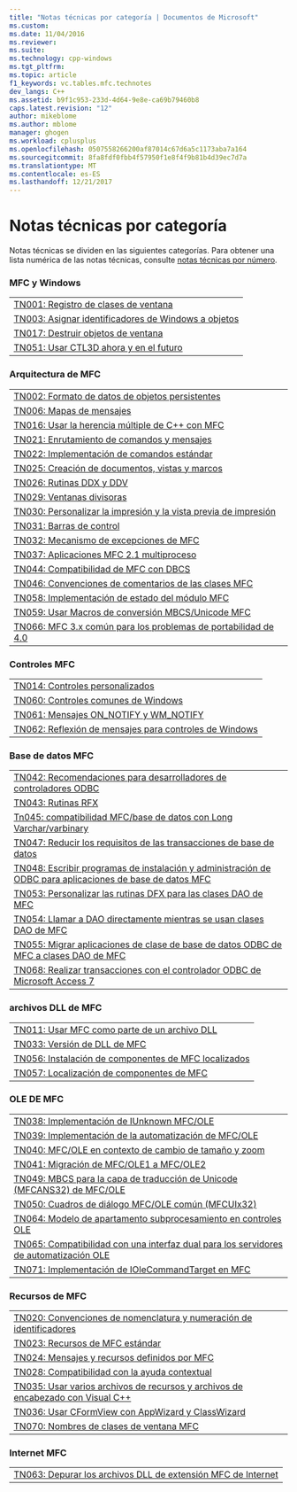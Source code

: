 ```yaml
---
title: "Notas técnicas por categoría | Documentos de Microsoft"
ms.custom: 
ms.date: 11/04/2016
ms.reviewer: 
ms.suite: 
ms.technology: cpp-windows
ms.tgt_pltfrm: 
ms.topic: article
f1_keywords: vc.tables.mfc.technotes
dev_langs: C++
ms.assetid: b9f1c953-233d-4d64-9e8e-ca69b79460b8
caps.latest.revision: "12"
author: mikeblome
ms.author: mblome
manager: ghogen
ms.workload: cplusplus
ms.openlocfilehash: 0507558266200af87014c67d6a5c1173aba7a164
ms.sourcegitcommit: 8fa8fdf0fbb4f57950f1e8f4f9b81b4d39ec7d7a
ms.translationtype: MT
ms.contentlocale: es-ES
ms.lasthandoff: 12/21/2017
---
```

# <a name="technical-notes-by-category"></a>Notas técnicas por categoría
Notas técnicas se dividen en las siguientes categorías. Para obtener una lista numérica de las notas técnicas, consulte [notas técnicas por número](../mfc/technical-notes-by-number.md).  
  
### <a name="mfc-and-windows"></a>MFC y Windows  
  
||  
|-|  
|[TN001: Registro de clases de ventana](../mfc/tn001-window-class-registration.md)|  
|[TN003: Asignar identificadores de Windows a objetos](../mfc/tn003-mapping-of-windows-handles-to-objects.md)|  
|[TN017: Destruir objetos de ventana](../mfc/tn017-destroying-window-objects.md)|  
|[TN051: Usar CTL3D ahora y en el futuro](../mfc/tn051-using-ctl3d-now-and-in-the-future.md)|  
  
### <a name="mfc-architecture"></a>Arquitectura de MFC  
  
||  
|-|  
|[TN002: Formato de datos de objetos persistentes](../mfc/tn002-persistent-object-data-format.md)|  
|[TN006: Mapas de mensajes](../mfc/tn006-message-maps.md)|  
|[TN016: Usar la herencia múltiple de C++ con MFC](../mfc/tn016-using-cpp-multiple-inheritance-with-mfc.md)|  
|[TN021: Enrutamiento de comandos y mensajes](../mfc/tn021-command-and-message-routing.md)|  
|[TN022: Implementación de comandos estándar](../mfc/tn022-standard-commands-implementation.md)|  
|[TN025: Creación de documentos, vistas y marcos](../mfc/tn025-document-view-and-frame-creation.md)|  
|[TN026: Rutinas DDX y DDV](../mfc/tn026-ddx-and-ddv-routines.md)|  
|[TN029: Ventanas divisoras](../mfc/tn029-splitter-windows.md)|  
|[TN030: Personalizar la impresión y la vista previa de impresión](../mfc/tn030-customizing-printing-and-print-preview.md)|  
|[TN031: Barras de control](../mfc/tn031-control-bars.md)|  
|[TN032: Mecanismo de excepciones de MFC](../mfc/tn032-mfc-exception-mechanism.md)|  
|[TN037: Aplicaciones MFC 2.1 multiproceso](../mfc/tn037-multithreaded-mfc-2-1-applications.md)|  
|[TN044: Compatibilidad de MFC con DBCS](../mfc/tn044-mfc-support-for-dbcs.md)|  
|[TN046: Convenciones de comentarios de las clases MFC](../mfc/tn046-commenting-conventions-for-the-mfc-classes.md)|  
|[TN058: Implementación de estado del módulo MFC](../mfc/tn058-mfc-module-state-implementation.md)|  
|[TN059: Usar Macros de conversión MBCS/Unicode MFC](../mfc/tn059-using-mfc-mbcs-unicode-conversion-macros.md)|  
|[TN066: MFC 3.x común para los problemas de portabilidad de 4.0](../mfc/tn066-common-mfc-3-x-to-4-0-porting-issues.md)|  
  
### <a name="mfc-controls"></a>Controles MFC  
  
||  
|-|  
|[TN014: Controles personalizados](../mfc/tn014-custom-controls.md)|  
|[TN060: Controles comunes de Windows](../mfc/tn060-the-new-windows-common-controls.md)|  
|[TN061: Mensajes ON_NOTIFY y WM_NOTIFY](../mfc/tn061-on-notify-and-wm-notify-messages.md)|  
|[TN062: Reflexión de mensajes para controles de Windows](../mfc/tn062-message-reflection-for-windows-controls.md)|  
  
### <a name="mfc-database"></a>Base de datos MFC  
  
||  
|-|  
|[TN042: Recomendaciones para desarrolladores de controladores ODBC](../mfc/tn042-odbc-driver-developer-recommendations.md)|  
|[TN043: Rutinas RFX](../mfc/tn043-rfx-routines.md)|  
|[Tn045: compatibilidad MFC/base de datos con Long Varchar/varbinary](../mfc/tn045-mfc-database-support-for-long-varchar-varbinary.md)|  
|[TN047: Reducir los requisitos de las transacciones de base de datos](../mfc/tn047-relaxing-database-transaction-requirements.md)|  
|[TN048: Escribir programas de instalación y administración de ODBC para aplicaciones de base de datos MFC](../mfc/tn048-writing-odbc-setup-and-administration-programs.md)|  
|[TN053: Personalizar las rutinas DFX para las clases DAO de MFC](../mfc/tn053-custom-dfx-routines-for-dao-database-classes.md)|  
|[TN054: Llamar a DAO directamente mientras se usan clases DAO de MFC](../mfc/tn054-calling-dao-directly-while-using-mfc-dao-classes.md)|  
|[TN055: Migrar aplicaciones de clase de base de datos ODBC de MFC a clases DAO de MFC](../mfc/tn055-migrating-mfc-odbc-database-class-applications-to-mfc-dao-classes.md)|  
|[TN068: Realizar transacciones con el controlador ODBC de Microsoft Access 7](../mfc/tn068-performing-transactions-with-the-microsoft-access-7-odbc-driver.md)|  
  
### <a name="mfc-dlls"></a>archivos DLL de MFC  
  
||  
|-|  
|[TN011: Usar MFC como parte de un archivo DLL](../mfc/tn011-using-mfc-as-part-of-a-dll.md)|  
|[TN033: Versión de DLL de MFC](../mfc/tn033-dll-version-of-mfc.md)|  
|[TN056: Instalación de componentes de MFC localizados](../mfc/tn056-installation-of-localized-mfc-components.md)|  
|[TN057: Localización de componentes de MFC](../mfc/tn057-localization-of-mfc-components.md)|  
  
### <a name="mfc-ole"></a>OLE DE MFC  
  
||  
|-|  
|[TN038: Implementación de IUnknown MFC/OLE](../mfc/tn038-mfc-ole-iunknown-implementation.md)|  
|[TN039: Implementación de la automatización de MFC/OLE](../mfc/tn039-mfc-ole-automation-implementation.md)|  
|[TN040: MFC/OLE en contexto de cambio de tamaño y zoom](../mfc/tn040-mfc-ole-in-place-resizing-and-zooming.md)|  
|[TN041: Migración de MFC/OLE1 a MFC/OLE2](../mfc/tn041-mfc-ole1-migration-to-mfc-ole-2.md)|  
|[TN049: MBCS para la capa de traducción de Unicode (MFCANS32) de MFC/OLE](../mfc/tn049-mfc-ole-mbcs-to-unicode-translation-layer-mfcans32.md)|  
|[TN050: Cuadros de diálogo MFC/OLE común (MFCUIx32)](../mfc/tn050-mfc-ole-common-dialogs-mfcuix32.md)|  
|[TN064: Modelo de apartamento subprocesamiento en controles OLE](../mfc/tn064-apartment-model-threading-in-activex-controls.md)|  
|[TN065: Compatibilidad con una interfaz dual para los servidores de automatización OLE](../mfc/tn065-dual-interface-support-for-ole-automation-servers.md)|  
|[TN071: Implementación de IOleCommandTarget en MFC](../mfc/tn071-mfc-iolecommandtarget-implementation.md)|  
  
### <a name="mfc-resources"></a>Recursos de MFC  
  
||  
|-|  
|[TN020: Convenciones de nomenclatura y numeración de identificadores](../mfc/tn020-id-naming-and-numbering-conventions.md)|  
|[TN023: Recursos de MFC estándar](../mfc/tn023-standard-mfc-resources.md)|  
|[TN024: Mensajes y recursos definidos por MFC](../mfc/tn024-mfc-defined-messages-and-resources.md)|  
|[TN028: Compatibilidad con la ayuda contextual](../mfc/tn028-context-sensitive-help-support.md)|  
|[TN035: Usar varios archivos de recursos y archivos de encabezado con Visual C++](../mfc/tn035-using-multiple-resource-files-and-header-files-with-visual-cpp.md)|  
|[TN036: Usar CFormView con AppWizard y ClassWizard](../mfc/tn036-using-cformview-with-appwizard-and-classwizard.md)|  
|[TN070: Nombres de clases de ventana MFC](../mfc/tn070-mfc-window-class-names.md)|  
  
### <a name="mfc-internet"></a>Internet MFC  
  
||  
|-|  
|[TN063: Depurar los archivos DLL de extensión MFC de Internet](../mfc/tn063-debugging-internet-extension-dlls.md)|

